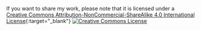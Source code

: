 If you want to share my work, please note that it is licensed under a [Creative Commons Attribution-NonCommercial-ShareAlike 4.0 International License](http://creativecommons.org/licenses/by-nc-sa/4.0/){:target="_blank"}
<a rel="license" href="http://creativecommons.org/licenses/by-nc-sa/4.0/"><img alt="Creative Commons License" style="border-width:0" src="https://i.creativecommons.org/l/by-nc-sa/4.0/88x31.png"/></a>
